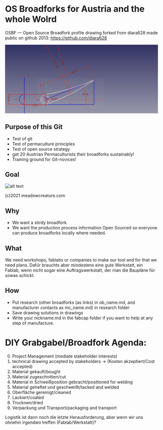 # OS Broadforks for Austria and the whole Wolrd
OSBF — Open Source Broadfork profile drawing forked from diara628 made public on github 2013: https://github.com/diara628

![alt text][orig]

[orig]: https://github.com/StohanzlMart/Broadfork/blob/master/drawing/Broadfork_profile.png "Broadfork profile"

## Purpose of this Git
* Test of git
* Test of permaculture principles
* Test of open source strategy
* get 20 Austrian Permaculturists their broadforks sustainably!
* Training ground for Git-novices!

## Goal
![alt text][logo]

[logo]: https://cdn.shopify.com/s/files/1/0248/3978/2485/products/Meadowcreature2019-14_1024x1024@2x.jpg "Broadfork design"
(c)2021 meadowcreature.com

## Why
* We want a stirdy broadfork.
* We want the production process information Open Sourced so everyone can produce broadforks locally where needed.

## What
We need workshops, fablabs or companies to make our tool and for that we need plans.
Dafür brauchts aber mindestens eine gute Werkstatt, ein Fablab, wenn nicht sogar eine Auftragswerkstatt, der man die Baupläne für sowas schickt.

## How
* Put research (other broadforks (as links) in ob_name.md, and manufacturer contacts as mc_name.md) in research folder
* Save drawing solutions in drawings
* Write your nickname.md in the fabcap folder if you want to help at any step of manufacture. 

# DIY Grabgabel/Broadfork Agenda:
0. Project Management (mediate stakeholder interests)
1. technical drawing accepted by stakeholders -> (Kosten akzeptiert/Cost accepted)
2. Material gekauft/bought
3. Material zugeschnitten/cut
4. Material in Schweißposition gebracht/positioned for welding
5. Material geheftet und geschweißt/tacked and welded
6. Oberfläche gereinigt/cleaned
7. Lackiert/coated
8. Trocknen/dried
9. Verpackung und Transport/packaging and transport

Logistik ist dann noch die letzte Herausforderung, aber wenn wir uns ohnehin irgendwo treffen (Fablab/Werkstatt)?
